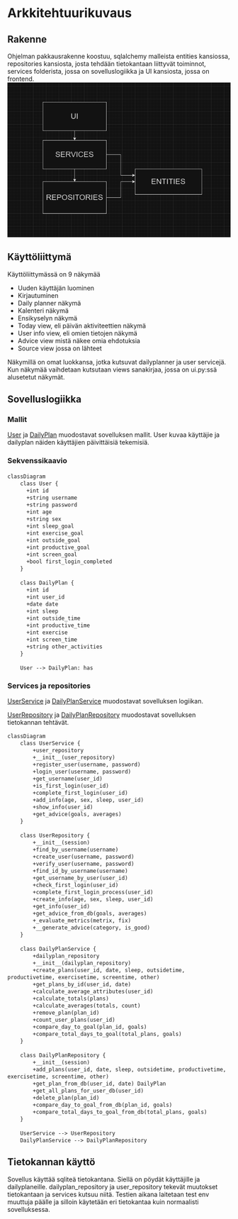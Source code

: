 # Arkkitehtuurikuvaus

## Rakenne
Ohjelman pakkausrakenne koostuu, sqlalchemy malleista entities kansiossa, repositories kansiosta, josta tehdään tietokantaan liittyvät toiminnot,
services folderista, jossa on sovelluslogiikka ja UI kansiosta, jossa on frontend.
![Pakkausrakenne](./kuvat/pakkausrakenne.png)

## Käyttöliittymä
Käyttöliittymässä on 9 näkymää
- Uuden käyttäjän luominen
- Kirjautuminen
- Daily planner näkymä
- Kalenteri näkymä
- Ensikyselyn näkymä
- Today view, eli päivän aktiviteettien näkymä
- User info view, eli omien tietojen näkymä
- Advice view mistä näkee omia ehdotuksia
- Source view jossa on lähteet

Näkymillä on omat luokkansa, jotka kutsuvat dailyplanner ja user servicejä. 
Kun näkymää vaihdetaan kutsutaan views sanakirjaa, jossa on ui.py:ssä alusetetut näkymät. 

## Sovelluslogiikka
### Mallit 
[User](https://github.com/rigozu9/ot-harjoitustyo/blob/main/daily-planner-app/src/entities/user.py) ja [DailyPlan](https://github.com/rigozu9/ot-harjoitustyo/blob/main/daily-planner-app/src/entities/dailyplan.py) muodostavat sovelluksen mallit. User kuvaa käyttäjie ja dailyplan näiden käyttäjien päivittäisiä tekemisiä. 

### Sekvenssikaavio
```mermaid
classDiagram
    class User {
      +int id
      +string username
      +string password
      +int age
      +string sex
      +int sleep_goal
      +int exercise_goal
      +int outside_goal
      +int productive_goal
      +int screen_goal
      +bool first_login_completed
    }
    
    class DailyPlan {
      +int id
      +int user_id
      +date date
      +int sleep
      +int outside_time
      +int productive_time
      +int exercise
      +int screen_time
      +string other_activities
    }

    User --> DailyPlan: has
```

### Services ja repositories
[UserService](https://github.com/rigozu9/ot-harjoitustyo/blob/main/daily-planner-app/src/services/user_service.py) ja [DailyPlanService](https://github.com/rigozu9/ot-harjoitustyo/blob/main/daily-planner-app/src/services/dailyplan_service.py) muodostavat sovelluksen logiikan.


[UserRepository](https://github.com/rigozu9/ot-harjoitustyo/blob/main/daily-planner-app/src/repositories/user_repository.py) ja [DailyPlanRepository](https://github.com/rigozu9/ot-harjoitustyo/blob/main/daily-planner-app/src/repositories/dailyplan_repository.py) muodostavat sovelluksen tietokannan tehtävät. 

```mermaid
classDiagram
    class UserService {
        +user_repository
        +__init__(user_repository)
        +register_user(username, password) 
        +login_user(username, password) 
        +get_username(user_id) 
        +is_first_login(user_id) 
        +complete_first_login(user_id)
        +add_info(age, sex, sleep, user_id)
        +show_info(user_id) 
        +get_advice(goals, averages)
    }

    class UserRepository {
        +__init__(session)
        +find_by_username(username) 
        +create_user(username, password) 
        +verify_user(username, password) 
        +find_id_by_username(username) 
        +get_username_by_user(user_id) 
        +check_first_login(user_id) 
        +complete_first_login_process(user_id)
        +create_info(age, sex, sleep, user_id)
        +get_info(user_id) 
        +get_advice_from_db(goals, averages)
        +_evaluate_metrics(metrix, fix)
        +__generate_advice(category, is_good)
    }

    class DailyPlanService {
        +dailyplan_repository
        +__init__(dailyplan_repository)
        +create_plans(user_id, date, sleep, outsidetime, productivetime, exercisetime, screentime, other)
        +get_plans_by_id(user_id, date)
        +calculate_average_attributes(user_id)
        +calculate_totals(plans)
        +calculate_averages(totals, count)
        +remove_plan(plan_id)
        +count_user_plans(user_id)
        +compare_day_to_goal(plan_id, goals)
        +compare_total_days_to_goal(total_plans, goals)
    }

    class DailyPlanRepository {
        +__init__(session)
        +add_plans(user_id, date, sleep, outsidetime, productivetime, exercisetime, screentime, other)
        +get_plan_from_db(user_id, date) DailyPlan
        +get_all_plans_for_user_db(user_id)
        +delete_plan(plan_id)
        +compare_day_to_goal_from_db(plan_id, goals)
        +compare_total_days_to_goal_from_db(total_plans, goals)
    }

    UserService --> UserRepository
    DailyPlanService --> DailyPlanRepository
```

## Tietokannan käyttö
Sovellus käyttää sqliteä tietokantana. Siellä on pöydät käyttäjille ja dailyplaneille. 
dailyplan_repository ja user_repository tekevät muutokset tietokantaan ja services kutsuu niitä.
Testien aikana laitetaan test env muuttuja päälle ja silloin käytetään eri tietokantaa kuin normaalisti sovelluksessa.